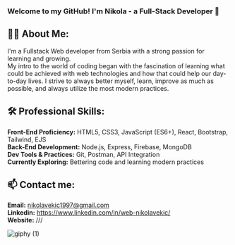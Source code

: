 ### Welcome to my GitHub! I'm Nikola - a Full-Stack Developer 👋

## 👩‍💻 About Me:
I'm a Fullstack Web developer from Serbia with a strong passion for learning and growing.<br />
My intro to the world of coding began with the fascination of learning what could be achieved with web technologies and how that could help our day-to-day lives.
I strive to always better myself, learn, improve as much as possible, and always utilize the most modern practices.<br />

## 🛠️ Professional Skills:
**Front-End Proficiency:** HTML5, CSS3, JavaScript (ES6+), React, Bootstrap, Tailwind, EJS <br />
**Back-End Development:** Node.js, Express, Firebase, MongoDB <br />
**Dev Tools & Practices:** Git, Postman, API Integration <br />
**Currently Exploring:** Bettering code and learning modern practices <br />

## 📫 Contact me:
**Email:** nikolavekic1997@gmail.com <br />
**Linkedin:** https://www.linkedin.com/in/web-nikolavekic/ <br />
**Website:** /// <br />

![giphy (1)](https://github.com/NikolaVekic/NikolaVekic/assets/55920607/59ff8002-0496-430e-b6e8-7ca63d1abe74)

